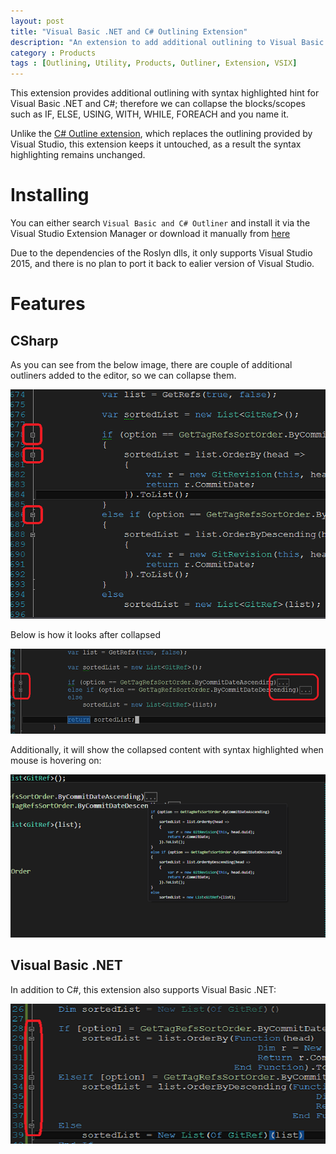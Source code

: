 ```yaml
---
layout: post
title: "Visual Basic .NET and C# Outlining Extension"
description: "An extension to add additional outlining to Visual Basic .NET and C#"
category : Products 
tags : [Outlining, Utility, Products, Outliner, Extension, VSIX]
---
```


This extension provides additional outlining with syntax highlighted hint for Visual Basic .NET and C#; therefore we can collapse the blocks/scopes such as IF, ELSE, USING, WITH, WHILE, FOREACH and you name it.

Unlike the [C# Outline extension](https://visualstudiogallery.msdn.microsoft.com/9390e08c-d0aa-42f1-b3d2-5134aabf3b9a), which replaces the outlining provided by Visual Studio, this extension keeps it untouched, as a result the syntax highlighting remains unchanged.


<!--more-->

# Installing

You can either search `Visual Basic and C# Outliner` and install it via the Visual Studio Extension Manager or download it manually from [here](https://visualstudiogallery.msdn.microsoft.com/699ecb9d-bd8f-4f6b-b290-05c42407b43e)

Due to the dependencies of the Roslyn dlls, it only supports Visual Studio 2015, and there is no plan to port it back to ealier version of Visual Studio.

# Features

## CSharp

As you can see from the below image, there are couple of additional outliners added to the editor, so we can collapse them.

![C# collapsible scopes](/images/VSOutliner/CSharpCollapsibleScopes.png)

Below is how it looks after collapsed

![C# Collapsed](/images/VSOutliner/CSharpCollapsed.png)

Additionally, it will show the collapsed content with syntax highlighted when mouse is hovering on:

![C# Outlining Hint](/images/VSOutliner/CSharpOutliningHint.png)

## Visual Basic .NET

In addition to C#, this extension also supports Visual Basic .NET:

![Visual Basic collapsible scopes](/images/VSOutliner/VBCollapsibleScopes.png)
